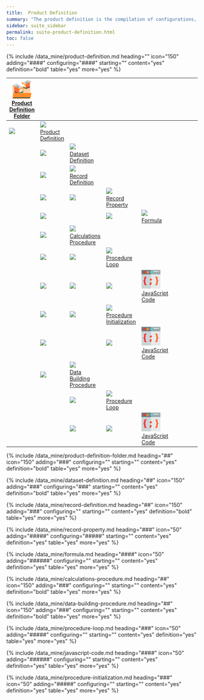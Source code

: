 ```yaml
---
title:  Product Definition
summary: "The product definition is the compilation of configurations, references, and JavaScript code that make up the data product."
sidebar: suite_sidebar
permalink: suite-product-definition.html
toc: false
---
```


{% include /data_mine/product-definition.md heading="" icon="150" adding="####" configuring="####" starting="" content="yes" definition="bold" table="yes" more="yes" %}

<table class='hierarchyTable'><thead><tr><th><a href='#product-definition-folder' data-toggle='tooltip' data-original-title='{{site.data.data_mine.product_definition_folder}}'><img src='images/icons/nodes/png50/product-definition-folder.png' /><br />Product Definition Folder</a></th><th></th><th></th><th></th><th></th><th></th><th></th><th></th><th></th><th></th></tr></thead><tbody>
<tr><td><img src='images/icons/various/png/tree-connector-elbow.png' /></td><td><a href='#product-definition' data-toggle='tooltip' data-original-title='{{site.data.data_mine.product_definition}}'><img src='images/icons/nodes/png50/product-definition.png' /><br />Product Definition</a></td><td></td><td></td><td></td><td></td><td></td><td></td><td></td><td></td></tr>
<tr><td></td><td><img src='images/icons/various/png/tree-connector-fork.png' /></td><td><a href='#dataset-definition' data-toggle='tooltip' data-original-title='{{site.data.data_mine.dataset_definition}}'><img src='images/icons/nodes/png50/dataset-definition.png' /><br />Dataset Definition</a></td><td></td><td></td><td></td><td></td><td></td><td></td><td></td></tr>
<tr><td></td><td><img src='images/icons/various/png/tree-connector-fork.png' /></td><td><a href='#record-definition' data-toggle='tooltip' data-original-title='{{site.data.data_mine.record_definition}}'><img src='images/icons/nodes/png50/record-definition.png' /><br />Record Definition</a></td><td></td><td></td><td></td><td></td><td></td><td></td><td></td></tr>
<tr><td></td><td><img src='images/icons/various/png/tree-connector-line.png' /></td><td><img src='images/icons/various/png/tree-connector-elbow.png' /></td><td><a href='#record-property' data-toggle='tooltip' data-original-title='{{site.data.data_mine.record_property}}'><img src='images/icons/nodes/png50/record-property.png' /><br />Record Property</a></td><td></td><td></td><td></td><td></td><td></td><td></td></tr>
<tr><td></td><td><img src='images/icons/various/png/tree-connector-line.png' /></td><td></td><td><img src='images/icons/various/png/tree-connector-elbow.png' /></td><td><a href='#formula' data-toggle='tooltip' data-original-title='{{site.data.data_mine.formula}}'><img src='images/icons/nodes/png50/formula.png' /><br />Formula</a></td><td></td><td></td><td></td><td></td><td></td></tr>
<tr><td></td><td><img src='images/icons/various/png/tree-connector-fork.png' /></td><td><a href='#calculations-procedure' data-toggle='tooltip' data-original-title='{{site.data.data_mine.calculations_procedure}}'><img src='images/icons/nodes/png50/calculations-procedure.png' /><br />Calculations Procedure</a></td><td></td><td></td><td></td><td></td><td></td><td></td><td></td></tr>
<tr><td></td><td><img src='images/icons/various/png/tree-connector-line.png' /></td><td><img src='images/icons/various/png/tree-connector-fork.png' /></td><td><a href='#procedure-loop' data-toggle='tooltip' data-original-title='{{site.data.data_mine.procedure_loop}}'><img src='images/icons/nodes/png50/procedure-loop.png' /><br />Procedure Loop</a></td><td></td><td></td><td></td><td></td><td></td><td></td></tr>
<tr><td></td><td><img src='images/icons/various/png/tree-connector-line.png' /></td><td><img src='images/icons/various/png/tree-connector-line.png' /></td><td><img src='images/icons/various/png/tree-connector-elbow.png' /></td><td><a href='#javascript-code' data-toggle='tooltip' data-original-title='{{site.data.data_mine.javascript_code}}'><img src='images/icons/nodes/png50/javascript-code.png' /><br />JavaScript Code</a></td><td></td><td></td><td></td><td></td><td></td></tr>
<tr><td></td><td><img src='images/icons/various/png/tree-connector-line.png' /></td><td><img src='images/icons/various/png/tree-connector-elbow.png' /></td><td><a href='#procedure-initialization' data-toggle='tooltip' data-original-title='{{site.data.data_mine.procedure_initialization}}'><img src='images/icons/nodes/png50/procedure-initialization.png' /><br />Procedure Initialization</a></td><td></td><td></td><td></td><td></td><td></td><td></td></tr>
<tr><td></td><td><img src='images/icons/various/png/tree-connector-line.png' /></td><td></td><td><img src='images/icons/various/png/tree-connector-elbow.png' /></td><td><a href='#javascript-code' data-toggle='tooltip' data-original-title='{{site.data.data_mine.javascript_code}}'><img src='images/icons/nodes/png50/javascript-code.png' /><br />JavaScript Code</a></td><td></td><td></td><td></td><td></td><td></td></tr>
<tr><td></td><td><img src='images/icons/various/png/tree-connector-elbow.png' /></td><td><a href='#data-building-procedure' data-toggle='tooltip' data-original-title='{{site.data.data_mine.data_building_procedure}}'><img src='images/icons/nodes/png50/data-building-procedure.png' /><br />Data Building Procedure</a></td><td></td><td></td><td></td><td></td><td></td><td></td><td></td></tr>
<tr><td></td><td></td><td><img src='images/icons/various/png/tree-connector-fork.png' /></td><td><a href='#procedure-loop' data-toggle='tooltip' data-original-title='{{site.data.data_mine.procedure_loop}}'><img src='images/icons/nodes/png50/procedure-loop.png' /><br />Procedure Loop</a></td><td></td><td></td><td></td><td></td><td></td><td></td></tr>
<tr><td></td><td></td><td><img src='images/icons/various/png/tree-connector-line.png' /></td><td><img src='images/icons/various/png/tree-connector-elbow.png' /></td><td><a href='#javascript-code' data-toggle='tooltip' data-original-title='{{site.data.data_mine.javascript_code}}'><img src='images/icons/nodes/png50/javascript-code.png' /><br />JavaScript Code</a></td><td></td><td></td><td></td><td></td><td></td></tr></tbody></table>


{% include /data_mine/product-definition-folder.md heading="##" icon="150" adding="###" configuring="" starting="" content="yes" definition="bold" table="yes" more="yes" %}

{% include /data_mine/dataset-definition.md heading="##" icon="150" adding="###" configuring="###" starting="" content="yes" definition="bold" table="yes" more="yes" %}

{% include /data_mine/record-definition.md heading="##" icon="150" adding="###" configuring="" starting="" content="yes" definition="bold" table="yes" more="yes" %}

{% include /data_mine/record-property.md heading="###" icon="50" adding="#####" configuring="#####" starting="" content="yes" definition="yes" table="yes" more="yes" %}

{% include /data_mine/formula.md heading="####" icon="50" adding="######" configuring="" starting="" content="yes" definition="yes" table="yes" more="yes" %}

{% include /data_mine/calculations-procedure.md heading="##" icon="150" adding="###" configuring="" starting="" content="yes" definition="bold" table="yes" more="yes" %}

{% include /data_mine/data-building-procedure.md heading="##" icon="150" adding="###" configuring="" starting="" content="yes" definition="bold" table="yes" more="yes" %}

{% include /data_mine/procedure-loop.md heading="###" icon="50" adding="#####" configuring="" starting="" content="yes" definition="yes" table="yes" more="yes" %}

{% include /data_mine/javascript-code.md heading="####" icon="50" adding="######" configuring="" starting="" content="yes" definition="yes" table="yes" more="yes" %}

{% include /data_mine/procedure-initialization.md heading="###" icon="50" adding="#####" configuring="" starting="" content="yes" definition="yes" table="yes" more="yes" %}

